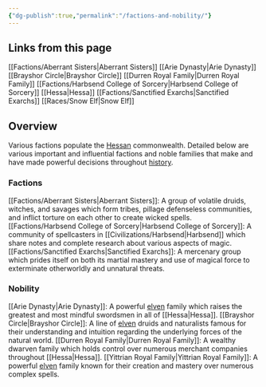 ```yaml
---
{"dg-publish":true,"permalink":"/factions-and-nobility/"}
---
```


## Links from this page
[[Factions/Aberrant Sisters\|Aberrant Sisters]]
[[Arie Dynasty\|Arie Dynasty]]
[[Brayshor Circle\|Brayshor Circle]]
[[Durren Royal Family\|Durren Royal Family]]
[[Factions/Harbsend College of Sorcery\|Harbsend College of Sorcery]]
[[Hessa\|Hessa]]
[[Factions/Sanctified Exarchs\|Sanctified Exarchs]]
[[Races/Snow Elf\|Snow Elf]]
## Overview
Various factions populate the [Hessan](Hessa) commonwealth. Detailed below are various important and influential factions and noble families that make and have made powerful decisions throughout [history](Major%20History).
### Factions
[[Factions/Aberrant Sisters\|Aberrant Sisters]]: A group of volatile druids, witches, and savages which form tribes, pillage defenseless communities, and inflict torture on each other to create wicked spells.
[[Factions/Harbsend College of Sorcery\|Harbsend College of Sorcery]]: A community of spellcasters in [[Civilizations/Harbsend\|Harbsend]] which share notes and complete research about various aspects of magic.
[[Factions/Sanctified Exarchs\|Sanctified Exarchs]]: A mercenary group which prides itself on both its martial mastery and use of magical force to exterminate otherworldly and unnatural threats.
### Nobility
[[Arie Dynasty\|Arie Dynasty]]: A powerful [elven](Snow%20Elf) family which raises the greatest and most mindful swordsmen in all of [[Hessa\|Hessa]].
[[Brayshor Circle\|Brayshor Circle]]: A line of [elven](Snow%20Elf) druids and naturalists famous for their understanding and intuition regarding the underlying forces of the natural world.
[[Durren Royal Family\|Durren Royal Family]]: A wealthy dwarven family which holds control over numerous merchant companies throughout [[Hessa\|Hessa]].
[[Yittrian Royal Family\|Yittrian Royal Family]]: A powerful [elven](Snow%20Elf) family known for their creation and mastery over numerous complex spells.
